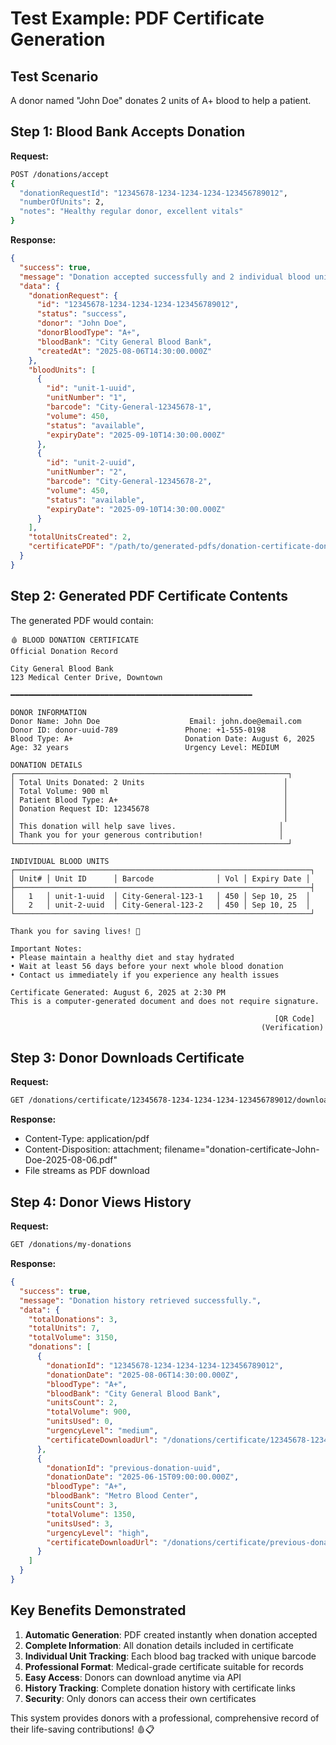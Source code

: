 # Test Example: PDF Certificate Generation

## Test Scenario
A donor named "John Doe" donates 2 units of A+ blood to help a patient.

## Step 1: Blood Bank Accepts Donation

**Request:**
```bash
POST /donations/accept
{
  "donationRequestId": "12345678-1234-1234-1234-123456789012",
  "numberOfUnits": 2,
  "notes": "Healthy regular donor, excellent vitals"
}
```

**Response:**
```json
{
  "success": true,
  "message": "Donation accepted successfully and 2 individual blood units created. PDF certificate generated.",
  "data": {
    "donationRequest": {
      "id": "12345678-1234-1234-1234-123456789012",
      "status": "success",
      "donor": "John Doe",
      "donorBloodType": "A+",
      "bloodBank": "City General Blood Bank",
      "createdAt": "2025-08-06T14:30:00.000Z"
    },
    "bloodUnits": [
      {
        "id": "unit-1-uuid",
        "unitNumber": "1",
        "barcode": "City-General-12345678-1",
        "volume": 450,
        "status": "available",
        "expiryDate": "2025-09-10T14:30:00.000Z"
      },
      {
        "id": "unit-2-uuid", 
        "unitNumber": "2",
        "barcode": "City-General-12345678-2",
        "volume": 450,
        "status": "available",
        "expiryDate": "2025-09-10T14:30:00.000Z"
      }
    ],
    "totalUnitsCreated": 2,
    "certificatePDF": "/path/to/generated-pdfs/donation-certificate-donor-uuid-2025-08-06T14-30-00.pdf"
  }
}
```

## Step 2: Generated PDF Certificate Contents

The generated PDF would contain:

```
🩸 BLOOD DONATION CERTIFICATE
Official Donation Record

City General Blood Bank
123 Medical Center Drive, Downtown

━━━━━━━━━━━━━━━━━━━━━━━━━━━━━━━━━━━━━━━━━━━━━━━━━━━━━━

DONOR INFORMATION
Donor Name: John Doe                    Email: john.doe@email.com
Donor ID: donor-uuid-789               Phone: +1-555-0198
Blood Type: A+                         Donation Date: August 6, 2025
Age: 32 years                          Urgency Level: MEDIUM

DONATION DETAILS
┌─────────────────────────────────────────────────────────────┐
│ Total Units Donated: 2 Units                               │
│ Total Volume: 900 ml                                       │
│ Patient Blood Type: A+                                     │ 
│ Donation Request ID: 12345678                              │
│                                                            │
│ This donation will help save lives.                       │
│ Thank you for your generous contribution!                 │
└─────────────────────────────────────────────────────────────┘

INDIVIDUAL BLOOD UNITS
┌──────────────────────────────────────────────────────────────────┐
│ Unit# │ Unit ID      │ Barcode              │ Vol │ Expiry Date │
├──────────────────────────────────────────────────────────────────┤
│   1   │ unit-1-uuid  │ City-General-123-1   │ 450 │ Sep 10, 25  │
│   2   │ unit-2-uuid  │ City-General-123-2   │ 450 │ Sep 10, 25  │
└──────────────────────────────────────────────────────────────────┘

Thank you for saving lives! 💝

Important Notes:
• Please maintain a healthy diet and stay hydrated
• Wait at least 56 days before your next whole blood donation
• Contact us immediately if you experience any health issues

Certificate Generated: August 6, 2025 at 2:30 PM
This is a computer-generated document and does not require signature.

                                                           [QR Code]
                                                        (Verification)
```

## Step 3: Donor Downloads Certificate

**Request:**
```bash
GET /donations/certificate/12345678-1234-1234-1234-123456789012/download
```

**Response:**
- Content-Type: application/pdf
- Content-Disposition: attachment; filename="donation-certificate-John-Doe-2025-08-06.pdf"
- File streams as PDF download

## Step 4: Donor Views History

**Request:**
```bash
GET /donations/my-donations
```

**Response:**
```json
{
  "success": true,
  "message": "Donation history retrieved successfully.",
  "data": {
    "totalDonations": 3,
    "totalUnits": 7,
    "totalVolume": 3150,
    "donations": [
      {
        "donationId": "12345678-1234-1234-1234-123456789012",
        "donationDate": "2025-08-06T14:30:00.000Z",
        "bloodType": "A+",
        "bloodBank": "City General Blood Bank", 
        "unitsCount": 2,
        "totalVolume": 900,
        "unitsUsed": 0,
        "urgencyLevel": "medium",
        "certificateDownloadUrl": "/donations/certificate/12345678-1234-1234-1234-123456789012/download"
      },
      {
        "donationId": "previous-donation-uuid",
        "donationDate": "2025-06-15T09:00:00.000Z",
        "bloodType": "A+",
        "bloodBank": "Metro Blood Center",
        "unitsCount": 3,
        "totalVolume": 1350,
        "unitsUsed": 3,
        "urgencyLevel": "high", 
        "certificateDownloadUrl": "/donations/certificate/previous-donation-uuid/download"
      }
    ]
  }
}
```

## Key Benefits Demonstrated

1. **Automatic Generation**: PDF created instantly when donation accepted
2. **Complete Information**: All donation details included in certificate
3. **Individual Unit Tracking**: Each blood bag tracked with unique barcode
4. **Professional Format**: Medical-grade certificate suitable for records
5. **Easy Access**: Donors can download anytime via API
6. **History Tracking**: Complete donation history with certificate links
7. **Security**: Only donors can access their own certificates

This system provides donors with a professional, comprehensive record of their life-saving contributions! 🩸📋
